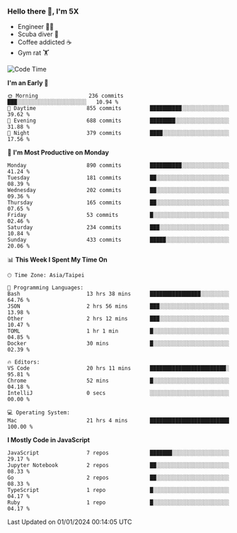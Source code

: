 ### Hello there 👋, I'm 5X

* Engineer 👨‍💻
* Scuba diver 🤿
* Coffee addicted ☕️
* Gym rat 🏋️

<!--START_SECTION:waka-->
![Code Time](http://img.shields.io/badge/Code%20Time-713%20hrs%2039%20mins-blue)

**I'm an Early 🐤** 

```text
🌞 Morning                236 commits         ███░░░░░░░░░░░░░░░░░░░░░░   10.94 % 
🌆 Daytime                855 commits         ██████████░░░░░░░░░░░░░░░   39.62 % 
🌃 Evening                688 commits         ████████░░░░░░░░░░░░░░░░░   31.88 % 
🌙 Night                  379 commits         ████░░░░░░░░░░░░░░░░░░░░░   17.56 % 
```
📅 **I'm Most Productive on Monday** 

```text
Monday                   890 commits         ██████████░░░░░░░░░░░░░░░   41.24 % 
Tuesday                  181 commits         ██░░░░░░░░░░░░░░░░░░░░░░░   08.39 % 
Wednesday                202 commits         ██░░░░░░░░░░░░░░░░░░░░░░░   09.36 % 
Thursday                 165 commits         ██░░░░░░░░░░░░░░░░░░░░░░░   07.65 % 
Friday                   53 commits          █░░░░░░░░░░░░░░░░░░░░░░░░   02.46 % 
Saturday                 234 commits         ███░░░░░░░░░░░░░░░░░░░░░░   10.84 % 
Sunday                   433 commits         █████░░░░░░░░░░░░░░░░░░░░   20.06 % 
```


📊 **This Week I Spent My Time On** 

```text
🕑︎ Time Zone: Asia/Taipei

💬 Programming Languages: 
Bash                     13 hrs 38 mins      ████████████████░░░░░░░░░   64.76 % 
JSON                     2 hrs 56 mins       ███░░░░░░░░░░░░░░░░░░░░░░   13.98 % 
Other                    2 hrs 12 mins       ███░░░░░░░░░░░░░░░░░░░░░░   10.47 % 
TOML                     1 hr 1 min          █░░░░░░░░░░░░░░░░░░░░░░░░   04.85 % 
Docker                   30 mins             █░░░░░░░░░░░░░░░░░░░░░░░░   02.39 % 

🔥 Editors: 
VS Code                  20 hrs 11 mins      ████████████████████████░   95.81 % 
Chrome                   52 mins             █░░░░░░░░░░░░░░░░░░░░░░░░   04.18 % 
IntelliJ                 0 secs              ░░░░░░░░░░░░░░░░░░░░░░░░░   00.00 % 

💻 Operating System: 
Mac                      21 hrs 4 mins       █████████████████████████   100.00 % 
```

**I Mostly Code in JavaScript** 

```text
JavaScript               7 repos             ███████░░░░░░░░░░░░░░░░░░   29.17 % 
Jupyter Notebook         2 repos             ██░░░░░░░░░░░░░░░░░░░░░░░   08.33 % 
Go                       2 repos             ██░░░░░░░░░░░░░░░░░░░░░░░   08.33 % 
TypeScript               1 repo              █░░░░░░░░░░░░░░░░░░░░░░░░   04.17 % 
Ruby                     1 repo              █░░░░░░░░░░░░░░░░░░░░░░░░   04.17 % 
```




 Last Updated on 01/01/2024 00:14:05 UTC
<!--END_SECTION:waka-->
